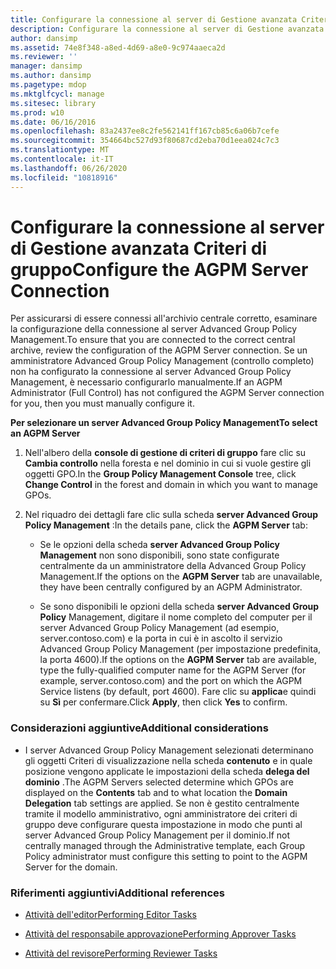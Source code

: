 ```yaml
---
title: Configurare la connessione al server di Gestione avanzata Criteri di gruppo
description: Configurare la connessione al server di Gestione avanzata Criteri di gruppo
author: dansimp
ms.assetid: 74e8f348-a8ed-4d69-a8e0-9c974aaeca2d
ms.reviewer: ''
manager: dansimp
ms.author: dansimp
ms.pagetype: mdop
ms.mktglfcycl: manage
ms.sitesec: library
ms.prod: w10
ms.date: 06/16/2016
ms.openlocfilehash: 83a2437ee8c2fe562141ff167cb85c6a06b7cefe
ms.sourcegitcommit: 354664bc527d93f80687cd2eba70d1eea024c7c3
ms.translationtype: MT
ms.contentlocale: it-IT
ms.lasthandoff: 06/26/2020
ms.locfileid: "10818916"
---
```

# <span data-ttu-id="542f6-103">Configurare la connessione al server di Gestione avanzata Criteri di gruppo</span><span class="sxs-lookup"><span data-stu-id="542f6-103">Configure the AGPM Server Connection</span></span>


<span data-ttu-id="542f6-104">Per assicurarsi di essere connessi all'archivio centrale corretto, esaminare la configurazione della connessione al server Advanced Group Policy Management.</span><span class="sxs-lookup"><span data-stu-id="542f6-104">To ensure that you are connected to the correct central archive, review the configuration of the AGPM Server connection.</span></span> <span data-ttu-id="542f6-105">Se un amministratore Advanced Group Policy Management (controllo completo) non ha configurato la connessione al server Advanced Group Policy Management, è necessario configurarlo manualmente.</span><span class="sxs-lookup"><span data-stu-id="542f6-105">If an AGPM Administrator (Full Control) has not configured the AGPM Server connection for you, then you must manually configure it.</span></span>

**<span data-ttu-id="542f6-106">Per selezionare un server Advanced Group Policy Management</span><span class="sxs-lookup"><span data-stu-id="542f6-106">To select an AGPM Server</span></span>**

1.  <span data-ttu-id="542f6-107">Nell'albero della **console di gestione di criteri di gruppo** fare clic su **Cambia controllo** nella foresta e nel dominio in cui si vuole gestire gli oggetti GPO.</span><span class="sxs-lookup"><span data-stu-id="542f6-107">In the **Group Policy Management Console** tree, click **Change Control** in the forest and domain in which you want to manage GPOs.</span></span>

2.  <span data-ttu-id="542f6-108">Nel riquadro dei dettagli fare clic sulla scheda **server Advanced Group Policy Management** :</span><span class="sxs-lookup"><span data-stu-id="542f6-108">In the details pane, click the **AGPM Server** tab:</span></span>

    -   <span data-ttu-id="542f6-109">Se le opzioni della scheda **server Advanced Group Policy Management** non sono disponibili, sono state configurate centralmente da un amministratore della Advanced Group Policy Management.</span><span class="sxs-lookup"><span data-stu-id="542f6-109">If the options on the **AGPM Server** tab are unavailable, they have been centrally configured by an AGPM Administrator.</span></span>

    -   <span data-ttu-id="542f6-110">Se sono disponibili le opzioni della scheda **server Advanced Group Policy** Management, digitare il nome completo del computer per il server Advanced Group Policy Management (ad esempio, server.contoso.com) e la porta in cui è in ascolto il servizio Advanced Group Policy Management (per impostazione predefinita, la porta 4600).</span><span class="sxs-lookup"><span data-stu-id="542f6-110">If the options on the **AGPM Server** tab are available, type the fully-qualified computer name for the AGPM Server (for example, server.contoso.com) and the port on which the AGPM Service listens (by default, port 4600).</span></span> <span data-ttu-id="542f6-111">Fare clic su **applica**e quindi su **Sì** per confermare.</span><span class="sxs-lookup"><span data-stu-id="542f6-111">Click **Apply**, then click **Yes** to confirm.</span></span>

### <span data-ttu-id="542f6-112">Considerazioni aggiuntive</span><span class="sxs-lookup"><span data-stu-id="542f6-112">Additional considerations</span></span>

-   <span data-ttu-id="542f6-113">I server Advanced Group Policy Management selezionati determinano gli oggetti Criteri di visualizzazione nella scheda **contenuto** e in quale posizione vengono applicate le impostazioni della scheda **delega del dominio** .</span><span class="sxs-lookup"><span data-stu-id="542f6-113">The AGPM Servers selected determine which GPOs are displayed on the **Contents** tab and to what location the **Domain Delegation** tab settings are applied.</span></span> <span data-ttu-id="542f6-114">Se non è gestito centralmente tramite il modello amministrativo, ogni amministratore dei criteri di gruppo deve configurare questa impostazione in modo che punti al server Advanced Group Policy Management per il dominio.</span><span class="sxs-lookup"><span data-stu-id="542f6-114">If not centrally managed through the Administrative template, each Group Policy administrator must configure this setting to point to the AGPM Server for the domain.</span></span>

### <span data-ttu-id="542f6-115">Riferimenti aggiuntivi</span><span class="sxs-lookup"><span data-stu-id="542f6-115">Additional references</span></span>

-   [<span data-ttu-id="542f6-116">Attività dell'editor</span><span class="sxs-lookup"><span data-stu-id="542f6-116">Performing Editor Tasks</span></span>](performing-editor-tasks.md)

-   [<span data-ttu-id="542f6-117">Attività del responsabile approvazione</span><span class="sxs-lookup"><span data-stu-id="542f6-117">Performing Approver Tasks</span></span>](performing-approver-tasks.md)

-   [<span data-ttu-id="542f6-118">Attività del revisore</span><span class="sxs-lookup"><span data-stu-id="542f6-118">Performing Reviewer Tasks</span></span>](performing-reviewer-tasks.md)

 

 






